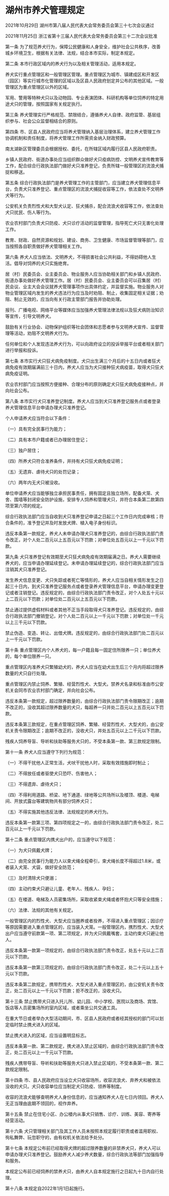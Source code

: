 # 湖州市养犬管理规定

2021年10月29日 湖州市第八届人民代表大会常务委员会第三十七次会议通过

2021年11月25日 浙江省第十三届人民代表大会常务委员会第三十二次会议批准

<!-- INFO END -->

第一条 为了规范养犬行为，保障公民健康和人身安全，维护社会公共秩序，改善城乡环境卫生，根据有关法律、法规，结合本市实际，制定本规定。

第二条 本市行政区域内的养犬行为以及相关管理活动，适用本规定。

养犬实行重点管理区和一般管理区管理。重点管理区为城市、镇建成区和开发区（园区）等实行城市化管理的区域以及区县人民政府划定并公布的其他区域。一般管理区为重点管理区以外的区域。

军用、警用等特种犬只以及动物园、专业表演团体、科研机构等单位饲养的特定用途犬只的管理，按照国家有关规定执行。

第三条 养犬管理实行严格规范、禁限结合，遵循养犬人自律、政府监管、基层组织参与、社会公众监督相结合的原则。

第四条 市、区县人民政府应当将养犬管理纳入基层治理体系，建立养犬管理工作协调机制和责任制度，将养犬管理工作所需资金纳入财政预算。

南太湖新区管理委员会根据授权、委托，在所辖区域内履行区县人民政府职责。

乡镇人民政府、街道办事处应当组织群众做好犬只疫病防控、文明养犬宣传教育等工作，配合综合行政执法部门做好犬只准养登记，负责所辖一般管理区的流浪犬捕捉和移送。

第五条 综合行政执法部门是养犬管理工作的主管部门，应当建立养犬管理信息平台，负责犬只准养登记、重点管理区的流浪犬捕捉收容等工作，依法查处不文明养犬等行为。

公安机关负责烈性犬和大型犬认定、狂犬捕杀，配合流浪犬收容等工作，依法查处犬只扰民、伤人等行为。

农业农村部门负责犬只防疫、犬只诊疗活动的监督管理，指导死亡犬只无害化处理工作。

教育、财政、自然资源和规划、建设、商务、卫生健康、市场监督管理等部门，应当按照各自职责做好养犬管理相关工作。

第六条 养犬人应当依法、文明养犬，不得损害社会公共利益，不得妨碍他人生活。倡导对饲养的犬只实施绝育。

居（村）民委员会、业主委员会、物业服务人应当协助相关部门和乡镇人民政府、街道办事处做好养犬管理工作。居（村）民委员会、业主委员会可以召集居（村）民会议、业主大会会议就养犬管理事项作出具体约定，并监督实施。物业服务人对物业管理区域内发生的养犬违法行为应当及时劝阻、制止，收集固定相关证据；劝阻、制止无效的，应当向有关行政主管部门报告并协助处理。

报刊、广播电视、网络平台等媒体应当加强养犬管理法律法规以及狂犬病防治知识等宣传，引导文明养犬。

鼓励有关行业协会、动物保护组织等社会团体和志愿者参与文明养犬宣传、监督管理等活动，劝阻不文明养犬行为。

任何单位和个人发现违法养犬行为，可以向政府设立的投诉举报平台或者相关部门进行举报和投诉。

第七条 本市实行犬只狂犬病免疫制度。犬只出生满三个月后的十五日内或者狂犬病免疫有效期届满前三十日内，养犬人应当为犬只接种狂犬病疫苗，取得犬只狂犬病免疫证明。

农业农村部门应当按照方便接种、合理分布的原则确定犬只狂犬病免疫接种点，并向社会公布。

第八条 本市实行犬只准养登记制度。养犬人应当到犬只准养登记服务点或者登录养犬管理信息平台申请办理犬只准养登记。

个人申请养犬应当符合以下条件：

（一）具有完全民事行为能力；

（二）具有本市户籍或者已办理居住登记；

（三）独户居住；

（四）所养犬只符合准养条件，并持有犬只狂犬病免疫证明；

（五）无遗弃、虐待犬只的处罚记录；

（六）两年内无犬只被没收。

单位申请养犬应当能够独立承担民事责任，拥有固定且独立场所，配备犬笼、犬舍、围墙等封闭安全防护设施，安排专人饲养和管理犬只，并符合本条第二款第四项至第六项的规定。

综合行政执法部门应当自收到犬只准养登记申请之日起三个工作日内完成审核；符合条件的，准予登记并及时发放犬牌、植入电子身份标识。

违反本条第一款规定，养犬人未申请办理犬只准养登记的，由综合行政执法部门责令改正，对个人处二百元以上五百元以下罚款；对单位处五百元以上一千元以下罚款。

第九条 犬只准养登记有效期至犬只狂犬病免疫有效期届满之日。养犬人需要继续养犬的，应当申请办理延续登记。未申请办理延续登记的，综合行政执法部门应当注销其犬只准养登记。

发生养犬信息变更、犬只失踪或者死亡等情形的，养犬人应当自相关情形发生之日起三十日内，到犬只准养登记服务点或者登录养犬管理信息平台，申请办理变更登记或者注销登记。违反规定的，由综合行政执法部门责令改正，对个人处五十元以上二百元以下罚款；对单位处二百元以上五百元以下罚款。

禁止通过提供虚假材料或者其他不正当手段取得犬只准养登记。违反规定的，由综合行政执法部门撤销登记，对个人处二百元以上一千元以下罚款；对单位处一千元以上三千元以下罚款。

禁止伪造、变造、转让、出借犬牌。违反规定的，由综合行政执法部门处二百元以上一千元以下罚款。

第十条 重点管理区内个人养犬的，每一户籍且每一固定住所限养一只；单位养犬的，每个单位限养一只。

重点管理区内准养犬只繁殖幼犬的，养犬人应当在幼犬出生后三个月内将超过限养数量的犬只自行处理。

重点管理区内禁止饲养、繁殖、经营烈性犬、大型犬。禁养犬名录和标准由市公安机关会同市农业农村部门确定，并向社会公布。

违反本条第一款规定，超过限养数量的，由综合行政执法部门责令限期改正；逾期不改正的，没收其超过限养数量的犬只，每超养一只并处二百元以上五百元以下罚款。

违反本条第三款规定，在重点管理区饲养、繁殖、经营烈性犬、大型犬的，由公安机关责令限期改正；逾期不改正的，没收犬只，并处五百元以上二千元以下罚款。

残疾人饲养导盲、导听和扶助等服务犬只的，不受本条第一款、第三款规定限制。

第十一条 养犬人应当遵守下列行为规范：

（一）不得干扰他人正常生活，犬吠干扰他人时，采取有效措施即时制止；

（二）不得放任或者驱使犬只恐吓、伤害他人；

（三）不得遗弃、虐待犬只；

（四）不得利用道路、桥梁、地下通道、绿地等公共场所以及楼顶、楼道、电梯间、开放式露台等建筑物共有部分饲养犬只；

（五）不得实施其他违反法律、法规规定的养犬行为。

违反本条第一款第三项、第四项规定之一的，由综合行政执法部门责令改正，处二百元以上一千元以下罚款。

第十二条 重点管理区内携犬出户的，应当遵守以下规范：

（一）为犬只佩戴犬牌；

（二）由完全民事行为能力人以束犬绳全程牵引，束犬绳长度不得超过1.8米，或者装入犬笼、犬袋，做好安全防范；

（三）及时清除犬只便溺；

（四）主动约束犬只避让儿童、老年人、残疾人、孕妇；

（五）在楼道、电梯及人员密集场所，采取收紧束犬绳或者怀抱犬只等安全措施；

（六）法律、法规的其他有关规定。

一般管理区内的烈性犬、大型犬应当圈养或者拴养，不得进入重点管理区；因诊疗等原因需要进入重点管理区的，应当装入犬笼。一般管理区内，携烈性犬、大型犬出户应当遵守前款第一项、第二项规定，并为犬只佩戴嘴套，主动约束犬只避让他人。

违反本条第一款第一项规定的，由综合行政执法部门责令改正，处五十元以上二百元以下罚款。

违反本条第一款第三项规定的，由综合行政执法部门责令改正，处二十元以上五十元以下罚款。

违反本条第二款规定，携带烈性犬、大型犬进入重点管理区的，由公安机关责令改正，处二百元以上一千元以下罚款；拒不改正的，没收犬只。

第十三条 禁止携带犬只进入托儿所、幼儿园、中小学校、医院以及商场、宾馆、饭店等人员密集场所的室内区域，或者乘坐公共交通工具。

在重大节日或者举办大型活动期间，市、区县人民政府或者经其授权的部门可以划定临时禁止携犬进入的区域。

禁止携犬进入的区域，应当设置明显标志。

违反本条第一款、第二款规定，携犬进入禁止区域的，由综合行政执法部门责令改正，处二百元以上一千元以下罚款。

残疾人携带导盲、导听和扶助等服务犬只进入禁止区域的，不受本条第一款、第二款规定限制。

第十四条 市、县人民政府应当设立犬只收容场所，收容流浪犬、弃养犬和被依法没收的犬只。犬只收容单位应当制定犬只防疫、领养等制度。

收容的流浪犬能够查明养犬人身份信息的，应当通知养犬人在七日内领回。养犬人无正当理由逾期不领回的，视作弃养。

第十五条 禁止在住宅小区、办公楼内从事犬只销售、诊疗、训练、美容、寄养等经营活动。

第十六条 犬只管理相关部门及其工作人员未按照本规定履行职责或者滥用职权、徇私舞弊、玩忽职守的，由有权机关依法给予处分。

第十七条 本规定公布前已经取得犬牌的超过限养数量的非禁养犬只，养犬人可以申请办理犬只准养登记。鼓励养犬人减少养犬数量，综合行政执法等部门加强指导和服务。

本规定公布前已经饲养的禁养犬只，由养犬人自本规定施行之日起九十日内自行处理。

第十八条 本规定自2022年1月1日起施行。